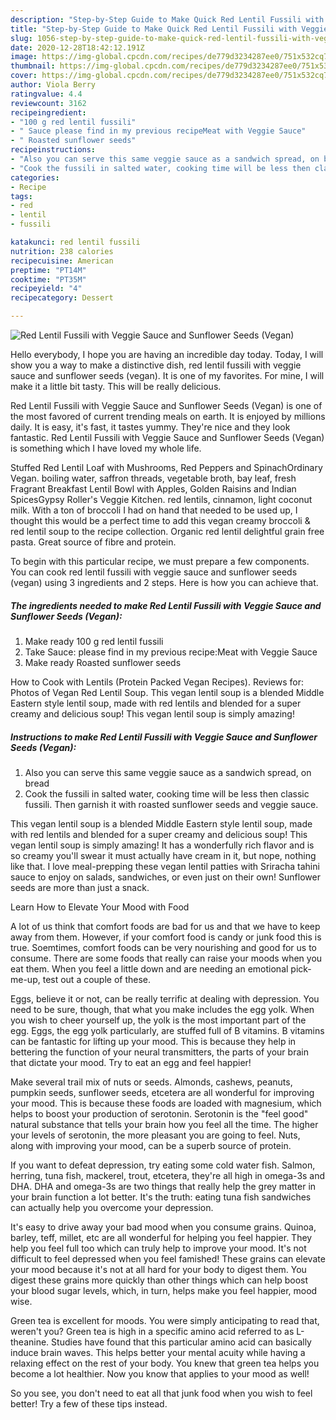 ```yaml
---
description: "Step-by-Step Guide to Make Quick Red Lentil Fussili with Veggie Sauce and Sunflower Seeds (Vegan)"
title: "Step-by-Step Guide to Make Quick Red Lentil Fussili with Veggie Sauce and Sunflower Seeds (Vegan)"
slug: 1056-step-by-step-guide-to-make-quick-red-lentil-fussili-with-veggie-sauce-and-sunflower-seeds-vegan
date: 2020-12-28T18:42:12.191Z
image: https://img-global.cpcdn.com/recipes/de779d3234287ee0/751x532cq70/red-lentil-fussili-with-veggie-sauce-and-sunflower-seeds-vegan-recipe-main-photo.jpg
thumbnail: https://img-global.cpcdn.com/recipes/de779d3234287ee0/751x532cq70/red-lentil-fussili-with-veggie-sauce-and-sunflower-seeds-vegan-recipe-main-photo.jpg
cover: https://img-global.cpcdn.com/recipes/de779d3234287ee0/751x532cq70/red-lentil-fussili-with-veggie-sauce-and-sunflower-seeds-vegan-recipe-main-photo.jpg
author: Viola Berry
ratingvalue: 4.4
reviewcount: 3162
recipeingredient:
- "100 g red lentil fussili"
- " Sauce please find in my previous recipeMeat with Veggie Sauce"
- " Roasted sunflower seeds"
recipeinstructions:
- "Also you can serve this same veggie sauce as a sandwich spread, on bread"
- "Cook the fussili in salted water, cooking time will be less then classic fussili. Then garnish it with roasted sunflower seeds and veggie sauce."
categories:
- Recipe
tags:
- red
- lentil
- fussili

katakunci: red lentil fussili 
nutrition: 238 calories
recipecuisine: American
preptime: "PT14M"
cooktime: "PT35M"
recipeyield: "4"
recipecategory: Dessert

---
```



![Red Lentil Fussili with Veggie Sauce and Sunflower Seeds (Vegan)](https://img-global.cpcdn.com/recipes/de779d3234287ee0/751x532cq70/red-lentil-fussili-with-veggie-sauce-and-sunflower-seeds-vegan-recipe-main-photo.jpg)

Hello everybody, I hope you are having an incredible day today. Today, I will show you a way to make a distinctive dish, red lentil fussili with veggie sauce and sunflower seeds (vegan). It is one of my favorites. For mine, I will make it a little bit tasty. This will be really delicious.

Red Lentil Fussili with Veggie Sauce and Sunflower Seeds (Vegan) is one of the most favored of current trending meals on earth. It is enjoyed by millions daily. It is easy, it's fast, it tastes yummy. They're nice and they look fantastic. Red Lentil Fussili with Veggie Sauce and Sunflower Seeds (Vegan) is something which I have loved my whole life.

Stuffed Red Lentil Loaf with Mushrooms, Red Peppers and SpinachOrdinary Vegan. boiling water, saffron threads, vegetable broth, bay leaf, fresh Fragrant Breakfast Lentil Bowl with Apples, Golden Raisins and Indian SpicesGypsy Roller&#39;s Veggie Kitchen. red lentils, cinnamon, light coconut milk. With a ton of broccoli I had on hand that needed to be used up, I thought this would be a perfect time to add this vegan creamy broccoli &amp; red lentil soup to the recipe collection. Organic red lentil delightful grain free pasta. Great source of fibre and protein.


To begin with this particular recipe, we must prepare a few components. You can cook red lentil fussili with veggie sauce and sunflower seeds (vegan) using 3 ingredients and 2 steps. Here is how you can achieve that.

<!--inarticleads1-->

##### The ingredients needed to make Red Lentil Fussili with Veggie Sauce and Sunflower Seeds (Vegan):

1. Make ready 100 g red lentil fussili
1. Take  Sauce: please find in my previous recipe:Meat with Veggie Sauce
1. Make ready  Roasted sunflower seeds


How to Cook with Lentils (Protein Packed Vegan Recipes). Reviews for: Photos of Vegan Red Lentil Soup. This vegan lentil soup is a blended Middle Eastern style lentil soup, made with red lentils and blended for a super creamy and delicious soup! This vegan lentil soup is simply amazing! 

<!--inarticleads2-->

##### Instructions to make Red Lentil Fussili with Veggie Sauce and Sunflower Seeds (Vegan):

1. Also you can serve this same veggie sauce as a sandwich spread, on bread
1. Cook the fussili in salted water, cooking time will be less then classic fussili. Then garnish it with roasted sunflower seeds and veggie sauce.


This vegan lentil soup is a blended Middle Eastern style lentil soup, made with red lentils and blended for a super creamy and delicious soup! This vegan lentil soup is simply amazing! It has a wonderfully rich flavor and is so creamy you&#39;ll swear it must actually have cream in it, but nope, nothing like that. I love meal-prepping these vegan lentil patties with Sriracha tahini sauce to enjoy on salads, sandwiches, or even just on their own! Sunflower seeds are more than just a snack. 

Learn How to Elevate Your Mood with Food


A lot of us think that comfort foods are bad for us and that we have to keep away from them. However, if your comfort food is candy or junk food this is true. Soemtimes, comfort foods can be very nourishing and good for us to consume. There are some foods that really can raise your moods when you eat them. When you feel a little down and are needing an emotional pick-me-up, test out a couple of these.

Eggs, believe it or not, can be really terrific at dealing with depression. You need to be sure, though, that what you make includes the egg yolk. When you wish to cheer yourself up, the yolk is the most important part of the egg. Eggs, the egg yolk particularly, are stuffed full of B vitamins. B vitamins can be fantastic for lifting up your mood. This is because they help in bettering the function of your neural transmitters, the parts of your brain that dictate your mood. Try to eat an egg and feel happier!

Make several trail mix of nuts or seeds. Almonds, cashews, peanuts, pumpkin seeds, sunflower seeds, etcetera are all wonderful for improving your mood. This is because these foods are loaded with magnesium, which helps to boost your production of serotonin. Serotonin is the "feel good" natural substance that tells your brain how you feel all the time. The higher your levels of serotonin, the more pleasant you are going to feel. Nuts, along with improving your mood, can be a superb source of protein.

If you want to defeat depression, try eating some cold water fish. Salmon, herring, tuna fish, mackerel, trout, etcetera, they're all high in omega-3s and DHA. DHA and omega-3s are two things that really help the grey matter in your brain function a lot better. It's the truth: eating tuna fish sandwiches can actually help you overcome your depression. 

It's easy to drive away your bad mood when you consume grains. Quinoa, barley, teff, millet, etc are all wonderful for helping you feel happier. They help you feel full too which can truly help to improve your mood. It's not difficult to feel depressed when you feel famished! These grains can elevate your mood because it's not at all hard for your body to digest them. You digest these grains more quickly than other things which can help boost your blood sugar levels, which, in turn, helps make you feel happier, mood wise.

Green tea is excellent for moods. You were simply anticipating to read that, weren't you? Green tea is high in a specific amino acid referred to as L-theanine. Studies have found that this particular amino acid can basically induce brain waves. This helps better your mental acuity while having a relaxing effect on the rest of your body. You knew that green tea helps you become a lot healthier. Now you know that applies to your mood as well!

So you see, you don't need to eat all that junk food when you wish to feel better! Try  a few  of  these  tips  instead.

